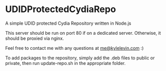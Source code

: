 UDIDProtectedCydiaRepo
======================

A simple UDID protected Cydia Repository written in Node.js

This server should be run on port 80 if on a dedicated server.  Otherwise, it should be proxied via nginx.

Feel free to contact me with any questions at me@kylelevin.com :)

To add packages to the repository, simply add the .deb files to public or private, then run update-repo.sh in the appropriate folder.
